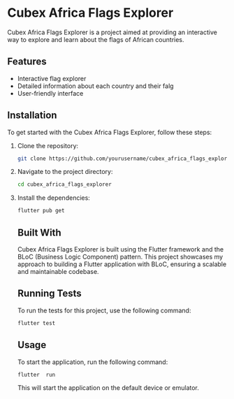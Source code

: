 # Cubex Africa Flags Explorer

Cubex Africa Flags Explorer is a project aimed at providing an interactive way to explore and learn about the flags of African countries.

## Features

- Interactive flag explorer
- Detailed information about each country and their falg 
- User-friendly interface

## Installation

To get started with the Cubex Africa Flags Explorer, follow these steps:

1. Clone the repository:
    ```bash
    git clone https://github.com/yourusername/cubex_africa_flags_explorer.git
    ```
2. Navigate to the project directory:
    ```bash
    cd cubex_africa_flags_explorer
    ```
3. Install the dependencies:
    ```bash
    flutter pub get
    ```
    ## Built With

    Cubex Africa Flags Explorer is built using the Flutter framework and the BLoC (Business Logic Component) pattern. This project showcases my approach to building a Flutter application with BLoC, ensuring a scalable and maintainable codebase.

    ## Running Tests

    To run the tests for this project, use the following command:
    ```bash
    flutter test
    ```
    ## Usage

    To start the application, run the following command:
    ```bash
    flutter  run
    ```
    This will start the application on the default device or emulator.


